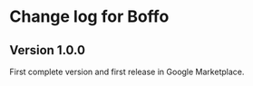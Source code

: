 # Change log for Boffo

## Version 1.0.0

First complete version and first release in Google Marketplace.
